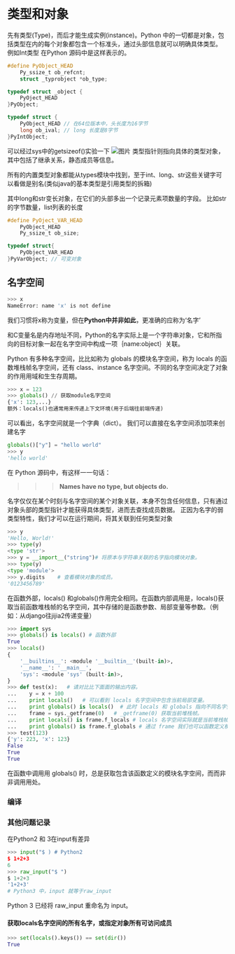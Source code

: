 # 类型和对象
先有类型(Type)，而后才能生成实例(instance)。Python 中的一切都是对象，包括类型在内的每个对象都包含一个标准头，通过头部信息就可以明确具体类型。
例如Int类型
在Python 源码中是这样表示的。
``` C
#define PyObject_HEAD
	Py_ssize_t ob_refcnt;
	struct _typrobject *ob_type;

typedef struct _object {
	PyOject_HEAD
}PyObject;

typedef struct {
	PyObject_HEAD // 在64位版本中，头长度为16字节
	long ob_ival; // long 长度是8字节
}PyIntObject;
```
可以经过sys中的getsizeof()实验一下
![图片](https://i.loli.net/2021/07/06/4wtgNVWl7CIRvu1.png)
类型指针则指向具体的类型对象，其中包括了继承关系，静态成员等信息。

所有的内置类型对象都能从types模块中找到，至于int、long、str这些关键字可以看做是别名(类似java的基本类型是引用类型的拆箱)

其中long和str变长对象，在它们的头部多出一个记录元素项数量的字段。
比如str的字节数量，list列表的长度
``` C
#define PyOject_VAR_HEAD
	PyObject_HEAD
	Py_ssize_t ob_size;

typedef struct{
	PyObject_VAR_HEAD
}PyVarObject; // 可变对象
```
## 名字空间
```bash
>>> x
NameError: name 'x' is not define
```
我们习惯将x称为变量，但在**Python中并非如此**，更准确的应称为‘名字’

和C变量名是内存地址不同，Python的名字实际上是一个字符串对象，它和所指向的目标对象一起在名字空间中构成一项｛name:object｝关联。

Python 有多种名字空间，⽐比如称为 globals 的模块名字空间，称为 locals 的函数堆栈帧名字空间，还有 class、instance 名字空间。不同的名字空间决定了对象的作⽤用域和⽣生存周期。
```python
>>> x = 123
>>> globals() // 获取module名字空间
{'x': 123,...}
额外：locals()也通常用来传递上下文环境(用于后端往前端传递)
```
可以看出，名字空间就是一个字典（dict）。
我们可以直接在名字空间添加项来创建名字
``` python
globals()["y"] = "hello world"
>>> y
'hello world'
```
在 Python 源码中，有这样⼀一句话：
>>>**Names have no type, but objects do.**

名字仅仅在某个时刻与名字空间的某个对象关联，本身不包含任何信息，只有通过对象头部的类型指针才能获得具体类型，进而去查找成员数据。
正因为名字的弱类型特性，我们才可以在运行期间，将其关联到任何类型对象

``` python
>>> y
'Hello, World!'
>>> type(y)
<type 'str'>
>>> y = __import__("string")# 将原本与字符串关联的名字指向模块对象。
>>> type(y)
<type 'module'>
>>> y.digits	# 查看模块对象的成员。
'0123456789'
```
在函数外部，locals() 和globals()作用完全相同。在函数内部调用是，locals()获取当前函数堆栈帧的名字空间，其中存储的是函数参数、局部变量等参数。（例如：从django往jijia2传递变量）
```python
>>> import sys
>>> globals() is locals() # 函数外部
True
>>> locals()
{
	'__builtins__': <module '__builtin__'(built-in)>,
	'__name__': '__main__',
	'sys': <module 'sys' (built-in)>,
}
>>> def test(x):   # 请对⽐比下⾯面的输出内容。
...    y = x + 100
...    print locals()   # 可以看到 locals 名字空间中包含当前局部变量。
...    print globals() is locals()  # 此时 locals 和 globals 指向不同名字空间。
...    frame = sys._getframe(0)   # _getframe(0) 获取当前堆栈帧。
...    print locals() is frame.f_locals	# locals 名字空间实际就是当前堆栈帧的名字空间。
...    print globals() is frame.f_globals # 通过 frame 我们也可以函数定义模块的名字空间。
>>> test(123)
{'y': 223, 'x': 123}
False
True
True
```
在函数中调⽤用 globals() 时，总是获取包含该函数定义的模块名字空间，⽽而⾮非调⽤用处。
### 编译
### 其他问题记录
在Python2 和 3在input有差异
``` Python
>>> input("$ ) # Python2 
$ 1+2+3
6
>>> raw_input("$ ")
$ 1+2+3
'1+2+3'
# Python3 中，input 就等于raw_input

```
Python 3 已经将 raw_input 重命名为 input。
#### 获取locals名字空间的所有名字，或指定对象所有可访问成员
``` Python
>>> set(locals().keys()) == set(dir())
True
```